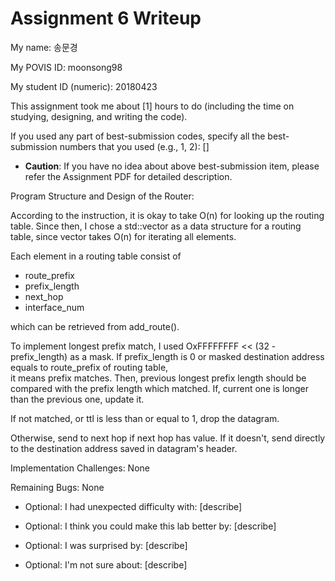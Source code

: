 Assignment 6 Writeup
=============

My name: 송문경

My POVIS ID: moonsong98

My student ID (numeric): 20180423

This assignment took me about [1] hours to do (including the time on studying, designing, and writing the code).

If you used any part of best-submission codes, specify all the best-submission numbers that you used (e.g., 1, 2): []

- **Caution**: If you have no idea about above best-submission item, please refer the Assignment PDF for detailed description.

Program Structure and Design of the Router:

According to the instruction, it is okay to take O(n) for looking up the routing table.
Since then, I chose a std::vector as a data structure for a routing table,
since vector takes O(n) for iterating all elements.

Each element in a routing table consist of

- route\_prefix
- prefix\_length
- next\_hop
- interface\_num

which can be retrieved from add\_route().

To implement longest prefix match, I used OxFFFFFFFF << (32 - prefix\_length) as a mask.
If prefix\_length is 0 or masked destination address equals to route\_prefix of routing table,  
it means prefix matches.
Then, previous longest prefix length should be compared with the prefix length which matched.
If, current one is longer than the previous one, update it.

If not matched, or ttl is less than or equal to 1, drop the datagram.

Otherwise, send to next hop if next hop has value.
If it doesn't, send directly to the destination address saved in datagram's header.

Implementation Challenges:
None

Remaining Bugs:
None

- Optional: I had unexpected difficulty with: [describe]

- Optional: I think you could make this lab better by: [describe]

- Optional: I was surprised by: [describe]

- Optional: I'm not sure about: [describe]
